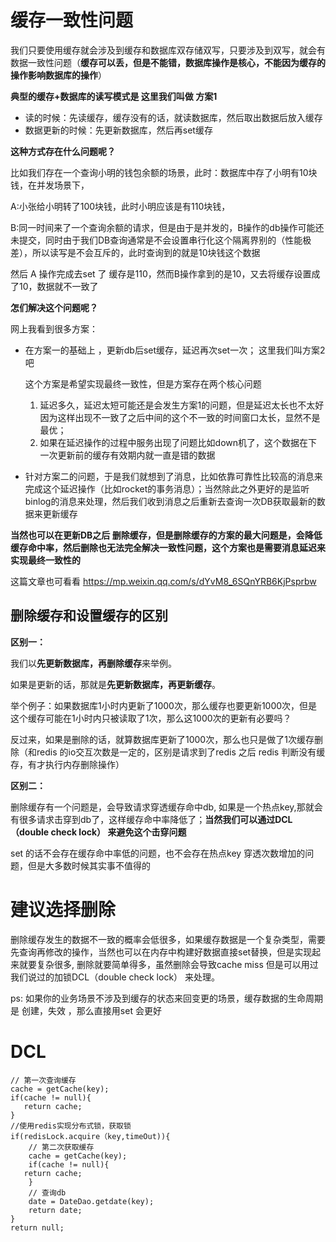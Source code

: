 # 缓存一致性问题

我们只要使用缓存就会涉及到缓存和数据库双存储双写，只要涉及到双写，就会有数据一致性问题（**缓存可以丢，但是不能错，数据库操作是核心，不能因为缓存的操作影响数据库的操作**）

**典型的缓存+数据库的读写模式是 这里我们叫做 方案1**

* 读的时候：先读缓存，缓存没有的话，就读数据库，然后取出数据后放入缓存
* 数据更新的时候：先更新数据库，然后再set缓存

**这种方式存在什么问题呢？**

比如我们存在一个查询小明的钱包余额的场景，此时：数据库中存了小明有10块钱，在并发场景下，

A:小张给小明转了100块钱，此时小明应该是有110块钱，

B:同一时间来了一个查询余额的请求，但是由于是并发的，B操作的db操作可能还未提交，同时由于我们DB查询通常是不会设置串行化这个隔离界别的（性能极差），所以读写是不会互斥的，此时查询到的就是10块钱这个数据

然后 A 操作完成去set 了 缓存是110，然而B操作拿到的是10，又去将缓存设置成了10，数据就不一致了

**怎们解决这个问题呢？**

网上我看到很多方案：

* 在方案一的基础上 ，更新db后set缓存，延迟再次set一次； 这里我们叫方案2吧 

  这个方案是希望实现最终一致性，但是方案存在两个核心问题

  1. 延迟多久，延迟太短可能还是会发生方案1的问题，但是延迟太长也不太好因为这样出现不一致了之后中间的这个不一致的时间窗口太长，显然不是最优；
  2. 如果在延迟操作的过程中服务出现了问题比如down机了，这个数据在下一次更新前的缓存有效期内就一直是错的数据

* 针对方案二的问题，于是我们就想到了消息，比如依靠可靠性比较高的消息来完成这个延迟操作（比如rocket的事务消息）；当然除此之外更好的是监听binlog的消息来处理，然后我们收到消息之后重新去查询一次DB获取最新的数据来更新缓存

**当然也可以在更新DB之后 删除缓存，但是删除缓存的方案的最大问题是，会降低缓存命中率，然后删除也无法完全解决一致性问题，这个方案也是需要消息延迟来实现最终一致性的** 



这篇文章也可看看 https://mp.weixin.qq.com/s/dYvM8_6SQnYRB6KjPsprbw

## 删除缓存和设置缓存的区别

**区别一：**

我们以**先更新数据库，再删除缓存**来举例。

如果是更新的话，那就是**先更新数据库，再更新缓存**。

举个例子：如果数据库1小时内更新了1000次，那么缓存也要更新1000次，但是这个缓存可能在1小时内只被读取了1次，那么这1000次的更新有必要吗？

反过来，如果是删除的话，就算数据库更新了1000次，那么也只是做了1次缓存删除（和redis 的io交互次数是一定的，区别是请求到了redis 之后 redis 判断没有缓存，有才执行内存删除操作）

**区别二：**

删除缓存有一个问题是，会导致请求穿透缓存命中db, 如果是一个热点key,那就会有很多请求击穿到db了，这样缓存命中率降低了；**当然我们可以通过DCL（double check lock） 来避免这个击穿问题**

set 的话不会存在缓存命中率低的问题，也不会存在热点key 穿透次数增加的问题，但是大多数时候其实事不值得的

# 建议选择删除

删除缓存发生的数据不一致的概率会低很多，如果缓存数据是一个复杂类型，需要先查询再修改的操作，当然也可以在内存中构建好数据直接set替换，但是实现起来就要复杂很多, 删除就要简单得多，虽然删除会导致cache miss 但是可以用过我们说过的加锁DCL（double check lock） 来处理。

ps: 如果你的业务场景不涉及到缓存的状态来回变更的场景，缓存数据的生命周期是 创建，失效 ，那么直接用set 会更好

# DCL

```
// 第一次查询缓存
cache = getCache(key);
if(cache != null){
   return cache;
}
//使用redis实现分布式锁，获取锁
if(redisLock.acquire（key,timeOut)){
	// 第二次获取缓存
	cache = getCache(key);
	if(cache != null){
   return cache;
	}
	// 查询db
	date = DateDao.getdate(key);
	return date;
}
return null;

```

